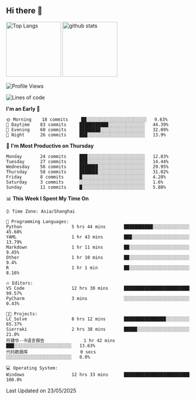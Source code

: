 ## Hi there 👋
<p align="left"> 
  <img alt="Top Langs" height="150px" src="https://github-readme-stats.vercel.app/api/top-langs/?username=Sierraki&layout=compact&show_icons=true&theme=onedark" />
  <a href="https://github.com/Sierraki/LC_Solve">
   <img alt="github stats"height="150px"  src="https://github-readme-stats.vercel.app/api/pin/?username=Sierraki&repo=LC_Solve&theme=onedark&show_icons=true" />
  </a>




<!--START_SECTION:waka-->
![Profile Views](http://img.shields.io/badge/Profile%20Views-1-blue)

![Lines of code](https://img.shields.io/badge/From%20Hello%20World%20I%27ve%20Written-933%20lines%20of%20code-blue)

**I'm an Early 🐤** 

```text
🌞 Morning    18 commits     ██░░░░░░░░░░░░░░░░░░░░░░░   9.63% 
🌆 Daytime    83 commits     ███████████░░░░░░░░░░░░░░   44.39% 
🌃 Evening    60 commits     ████████░░░░░░░░░░░░░░░░░   32.09% 
🌙 Night      26 commits     ███░░░░░░░░░░░░░░░░░░░░░░   13.9%

```
📅 **I'm Most Productive on Thursday** 

```text
Monday       24 commits     ███░░░░░░░░░░░░░░░░░░░░░░   12.83% 
Tuesday      27 commits     ███░░░░░░░░░░░░░░░░░░░░░░   14.44% 
Wednesday    56 commits     ███████░░░░░░░░░░░░░░░░░░   29.95% 
Thursday     58 commits     ███████░░░░░░░░░░░░░░░░░░   31.02% 
Friday       8 commits      █░░░░░░░░░░░░░░░░░░░░░░░░   4.28% 
Saturday     3 commits      ░░░░░░░░░░░░░░░░░░░░░░░░░   1.6% 
Sunday       11 commits     █░░░░░░░░░░░░░░░░░░░░░░░░   5.88%

```


📊 **This Week I Spent My Time On** 

```text
⌚︎ Time Zone: Asia/Shanghai

💬 Programming Languages: 
Python                   5 hrs 44 mins       ███████████░░░░░░░░░░░░░░   45.68% 
YAML                     1 hr 43 mins        ███░░░░░░░░░░░░░░░░░░░░░░   13.79% 
Markdown                 1 hr 11 mins        ██░░░░░░░░░░░░░░░░░░░░░░░   9.45% 
Other                    1 hr 10 mins        ██░░░░░░░░░░░░░░░░░░░░░░░   9.4% 
R                        1 hr 1 min          ██░░░░░░░░░░░░░░░░░░░░░░░   8.16%

🔥 Editors: 
VS Code                  12 hrs 30 mins      █████████████████████████   99.57% 
PyCharm                  3 mins              ░░░░░░░░░░░░░░░░░░░░░░░░░   0.43%

🐱‍💻 Projects: 
LC_Solve                 8 hrs 12 mins       ████████████████░░░░░░░░░   65.37% 
Sierraki                 2 hrs 38 mins       █████░░░░░░░░░░░░░░░░░░░░   21.0% 
符建华--R语言报告               1 hr 42 mins        ███░░░░░░░░░░░░░░░░░░░░░░   13.63% 
代码数据库                    0 secs              ░░░░░░░░░░░░░░░░░░░░░░░░░   0.0%

💻 Operating System: 
Windows                  12 hrs 33 mins      █████████████████████████   100.0%

```


 Last Updated on 23/05/2025
<!--END_SECTION:waka-->
